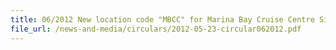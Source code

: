 ```yaml
---
title: 06/2012 New location code "MBCC" for Marina Bay Cruise Centre Singapore
file_url: /news-and-media/circulars/2012-05-23-circular062012.pdf
---
```

